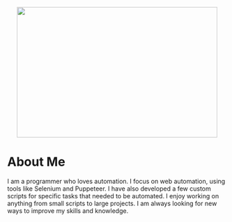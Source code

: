 <p align="center">
  <img width="460" height="300" src="https://github-readme-stats.vercel.app/api?username=chamuditha4">
</p>

# About Me #
I am a programmer who loves automation. I focus on web automation, using tools like Selenium and Puppeteer. I have also developed a few custom scripts for specific tasks that needed to be automated. I enjoy working on anything from small scripts to large projects. I am always looking for new ways to improve my skills and knowledge.

